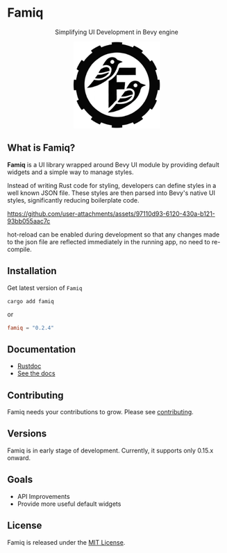 # Famiq

<p align="center">
  Simplifying UI Development in Bevy engine
</p>
<p align="center">
  <img width="200" height="200" src="logo.jpeg">
</p>

## What is Famiq?
**Famiq** is a UI library wrapped around Bevy UI module by providing default
widgets and a simple way to manage styles. 

Instead of writing Rust code for styling,
developers can define styles in a well known JSON file. These styles are then parsed
into Bevy's native UI styles, significantly reducing boilerplate code.


https://github.com/user-attachments/assets/97110d93-6120-430a-b121-93bb055aac7c


hot-reload can be enabled during development so that any changes made to the json file
are reflected immediately in the running app, no need to re-compile.

## Installation
Get latest version of `Famiq`
```
cargo add famiq
```
or
```toml
famiq = "0.2.4"
```

## Documentation
- [Rustdoc](https://docs.rs/crate/famiq/latest)
- [See the docs](https://muongkimhong.github.io/famiq/)

## Contributing
Famiq needs your contributions to grow. Please see [contributing](https://github.com/MuongKimhong/famiq/blob/master/CONTRIBUTING.md).

## Versions
Famiq is in early stage of development. Currently, it supports only 0.15.x onward.


## Goals
- API Improvements
- Provide more useful default widgets

## License
Famiq is released under the [MIT License](https://opensource.org/licenses/MIT).
